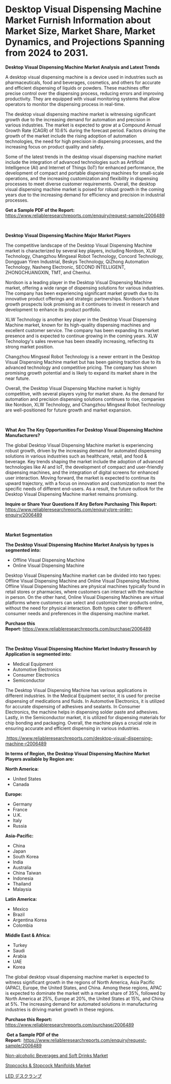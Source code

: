 <p><h1>Desktop Visual Dispensing Machine Market Furnish Information about Market Size, Market Share, Market Dynamics, and Projections Spanning from 2024 to 2031.</h1></p><p><strong>Desktop Visual Dispensing Machine Market Analysis and Latest Trends</strong></p>
<p><p>A desktop visual dispensing machine is a device used in industries such as pharmaceuticals, food and beverages, cosmetics, and others for accurate and efficient dispensing of liquids or powders. These machines offer precise control over the dispensing process, reducing errors and improving productivity. They are equipped with visual monitoring systems that allow operators to monitor the dispensing process in real-time.</p><p>The desktop visual dispensing machine market is witnessing significant growth due to the increasing demand for automation and precision in various industries. The market is expected to grow at a Compound Annual Growth Rate (CAGR) of 10.6% during the forecast period. Factors driving the growth of the market include the rising adoption of automation technologies, the need for high precision in dispensing processes, and the increasing focus on product quality and safety.</p><p>Some of the latest trends in the desktop visual dispensing machine market include the integration of advanced technologies such as Artificial Intelligence (AI) and Internet of Things (IoT) for enhanced performance, the development of compact and portable dispensing machines for small-scale operations, and the increasing customization and flexibility in dispensing processes to meet diverse customer requirements. Overall, the desktop visual dispensing machine market is poised for robust growth in the coming years due to the increasing demand for efficiency and precision in industrial processes.</p></p>
<p><strong>Get a Sample PDF of the Report:&nbsp;</strong> <a href="https://www.reliableresearchreports.com/enquiry/request-sample/2006489">https://www.reliableresearchreports.com/enquiry/request-sample/2006489</a></p>
<p>&nbsp;</p>
<p><strong>Desktop Visual Dispensing Machine Major Market Players</strong></p>
<p><p>The competitive landscape of the Desktop Visual Dispensing Machine market is characterized by several key players, including Nordson, XLW Technology, Changzhou Mingseal Robot Technology, Concord Technology, Dongguan Yiren Industrial, Beskys Technology, QiZhong Automation Technology, Nasheng Electronic, SECOND INTELLIGENT, ZHONGCHUANGXIN, TMT, and Chenhui.</p><p>Nordson is a leading player in the Desktop Visual Dispensing Machine market, offering a wide range of dispensing solutions for various industries. The company has been experiencing significant market growth due to its innovative product offerings and strategic partnerships. Nordson's future growth prospects look promising as it continues to invest in research and development to enhance its product portfolio.</p><p>XLW Technology is another key player in the Desktop Visual Dispensing Machine market, known for its high-quality dispensing machines and excellent customer service. The company has been expanding its market presence and is expected to continue growing in the coming years. XLW Technology's sales revenue has been steadily increasing, reflecting its strong market position.</p><p>Changzhou Mingseal Robot Technology is a newer entrant in the Desktop Visual Dispensing Machine market but has been gaining traction due to its advanced technology and competitive pricing. The company has shown promising growth potential and is likely to expand its market share in the near future.</p><p>Overall, the Desktop Visual Dispensing Machine market is highly competitive, with several players vying for market share. As the demand for automation and precision dispensing solutions continues to rise, companies like Nordson, XLW Technology, and Changzhou Mingseal Robot Technology are well-positioned for future growth and market expansion.</p></p>
<p>&nbsp;</p>
<p><strong>What Are The Key Opportunities For Desktop Visual Dispensing Machine Manufacturers?</strong></p>
<p><p>The global Desktop Visual Dispensing Machine market is experiencing robust growth, driven by the increasing demand for automated dispensing solutions in various industries such as healthcare, retail, and food & beverage. Key trends shaping the market include the adoption of advanced technologies like AI and IoT, the development of compact and user-friendly dispensing machines, and the integration of digital screens for enhanced user interaction. Moving forward, the market is expected to continue its upward trajectory, with a focus on innovation and customization to meet the specific needs of different end-users. As a result, the future outlook for the Desktop Visual Dispensing Machine market remains promising.</p></p>
<p><strong>Inquire or Share Your Questions If Any Before Purchasing This Report:</strong> <a href="https://www.reliableresearchreports.com/enquiry/pre-order-enquiry/2006489">https://www.reliableresearchreports.com/enquiry/pre-order-enquiry/2006489</a></p>
<p>&nbsp;</p>
<p><strong>Market Segmentation</strong></p>
<p><strong>The Desktop Visual Dispensing Machine Market Analysis by types is segmented into:</strong></p>
<p><ul><li>Offline Visual Dispensing Machine</li><li>Online Visual Dispensing Machine</li></ul></p>
<p><p>Desktop Visual Dispensing Machine market can be divided into two types: Offline Visual Dispensing Machine and Online Visual Dispensing Machine. Offline Visual Dispensing Machines are physical machines typically found in retail stores or pharmacies, where customers can interact with the machine in person. On the other hand, Online Visual Dispensing Machines are virtual platforms where customers can select and customize their products online, without the need for physical interaction. Both types cater to different consumer needs and preferences in the dispensing machine market.</p></p>
<p><strong>Purchase this Report:&nbsp;</strong><a href="https://www.reliableresearchreports.com/purchase/2006489">https://www.reliableresearchreports.com/purchase/2006489</a></p>
<p>&nbsp;</p>
<p><strong>The Desktop Visual Dispensing Machine Market Industry Research by Application is segmented into:</strong></p>
<p><ul><li>Medical Equipment</li><li>Automotive Electronics</li><li>Consumer Electronics</li><li>Semiconductor</li></ul></p>
<p><p>The Desktop Visual Dispensing Machine has various applications in different industries. In the Medical Equipment sector, it is used for precise dispensing of medications and fluids. In Automotive Electronics, it is utilized for accurate dispensing of adhesives and sealants. In Consumer Electronics, the machine helps in dispensing solder paste and adhesives. Lastly, in the Semiconductor market, it is utilized for dispensing materials for chip bonding and packaging. Overall, the machine plays a crucial role in ensuring accurate and efficient dispensing in various industries.</p></p>
<p><a href="https://www.reliableresearchreports.com/desktop-visual-dispensing-machine-r2006489">&nbsp;https://www.reliableresearchreports.com/desktop-visual-dispensing-machine-r2006489</a></p>
<p><strong>In terms of Region, the Desktop Visual Dispensing Machine Market Players available by Region are:</strong></p>
<p>
    <p> <strong> North America: </strong>
        <ul>
            <li>United States</li>
            <li>Canada</li>
        </ul>
        </p> 
    <p> <strong> Europe: </strong>
        <ul>
            <li>Germany</li>
            <li>France</li>
            <li>U.K.</li>
            <li>Italy</li>
            <li>Russia</li>
        </ul>
        </p> 
    <p> <strong> Asia-Pacific: </strong>
        <ul>
            <li>China</li>
            <li>Japan</li>
            <li>South Korea</li>
            <li>India</li>
            <li>Australia</li>
            <li>China Taiwan</li>
            <li>Indonesia</li>
            <li>Thailand</li>
            <li>Malaysia</li>
        </ul>
        </p> 
    <p> <strong> Latin America: </strong>
        <ul>
            <li>Mexico</li>
            <li>Brazil</li>
            <li>Argentina Korea</li>
            <li>Colombia</li>
        </ul>
        </p> 
    <p> <strong> Middle East & Africa: </strong>
        <ul>
            <li>Turkey</li>
            <li>Saudi</li>
            <li>Arabia</li>
            <li>UAE</li>
            <li>Korea</li>
        </ul>
    </p>
    </p>
<p><p>The global desktop visual dispensing machine market is expected to witness significant growth in the regions of North America, Asia Pacific (APAC), Europe, the United States, and China. Among these regions, APAC is expected to dominate the market with a market share of 35%, followed by North America at 25%, Europe at 20%, the United States at 15%, and China at 5%. The increasing demand for automated solutions in manufacturing industries is driving market growth in these regions.</p></p>
<p><strong>Purchase this Report: </strong><a href="https://www.reliableresearchreports.com/purchase/2006489">https://www.reliableresearchreports.com/purchase/2006489</a></p>
<p>&nbsp;<strong>Get a Sample PDF of the Report:&nbsp;&nbsp;</strong><a href="https://www.reliableresearchreports.com/enquiry/request-sample/2006489">https://www.reliableresearchreports.com/enquiry/request-sample/2006489</a></p>
<p><strong></strong></p>
<p><p><a href="https://www.linkedin.com/pulse/global-non-alcoholic-beverages-soft-drinks-market-size-bz29c">Non-alcoholic Beverages and Soft Drinks Market</a></p><p><a href="https://www.linkedin.com/pulse/insights-stopcocks-amp-stopcock-manifolds-market-players-zoozc">Stopcocks & Stopcock Manifolds Market</a></p><p><a href="https://github.com/kegley4963/Market-Research-Report-List-2/blob/main/5733925165433.md">LED デスクランプ</a></p></p>